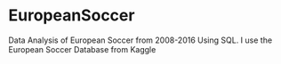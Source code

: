 # EuropeanSoccer
Data Analysis of European Soccer from 2008-2016 Using SQL.
I use the European Soccer Database from Kaggle

